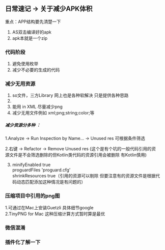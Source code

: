 ## 日常速记 -> 关于减少APK体积

重点：APP结构要先清楚一下   
1. AS双击编译好的apk 
2. apk本就是一个zip

### 代码阶段
1. 避免使用枚举    
1. 减少不必要的生成的代码
### 减少无用资源 
1. so文件，三方Library 网上也是各种软解决 只是提供各种思路     
1. 
1. 能用<shape> in XML 尽量减少png  
1.  减少无用文件例如 xml;png;string;color;等
##### 减少资源分多种  ： 
1.Analyze -> Run Inspection by Name... -> Unused res 可根据条件筛选 

2.右键 -> Refactor -> Remove Unused res (这个是有个坑的一般代码引用的资源文件是不会筛选删除的但Kotlin类代码的资源引用会被删除 有Kotlin慎用)
 
3. minifyEnabled true   
proguardFiles 'proguard.cfg'    
shrinkResources true（引用的资源可以剔除 但要注意有的资源文件是根据代码动态匹配添加这种情况是有问题的）

### 压缩项目中引用的png图

1.可通过在Mac上安装Guetzli 具体细节google   
2.TinyPNG for Mac 这种压缩计算方式暂时算是最优

### 微信混淆
### 插件化了解一下 



